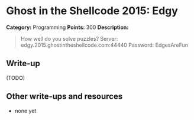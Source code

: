 # Ghost in the Shellcode 2015: Edgy

**Category:** Programming
**Points:** 300
**Description:**


> How well do you solve puzzles?
> Server: edgy.2015.ghostintheshellcode.com:44440 Password: EdgesAreFun

## Write-up

(TODO)

## Other write-ups and resources

* none yet
